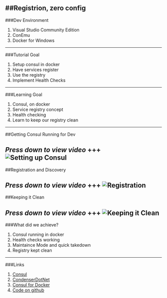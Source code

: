 ##Registrion, zero config
---
###Dev Environment


1. Visual Studio Community Edition
1. ConEmu
1. Docker for Windows
---
###Tutorial Goal


1. Setup consul in docker
2. Have services register
3. Use the registry
4. Implement Health Checks
---
###Learning Goal


1. Consul, on docker
1. Service registry concept
1. Health checking
1. Learn to keep our registry clean

---
##Getting Consul Running for Dev


*Press down to view video*
+++
![Setting up Consul](https://www.youtube.com/embed/s3nzmb6515U)
---
##Registration and Discovery

*Press down to view video*
+++
![Registration](https://www.youtube.com/embed/X3Kgu3_2i6g)
---
##Keeping it Clean


*Press down to view video*
+++
![Keeping it Clean]()
---
###What did we achieve?


1. Consul running in docker
1. Health checks working
1. Maintaince Mode and quick takedown
1. Registry kept clean
---
###Links


1. [Consul](https://consul.io)
1. [CondenserDotNet](https://github.com/Drawaes/condenserdotnet)
1. [Consul for Docker](https://hub.docker.com/_/consul/)
1. [Code on github](https://github.com/Drawaes/Condenser.ApiFirst/tree/Tutorial1)
